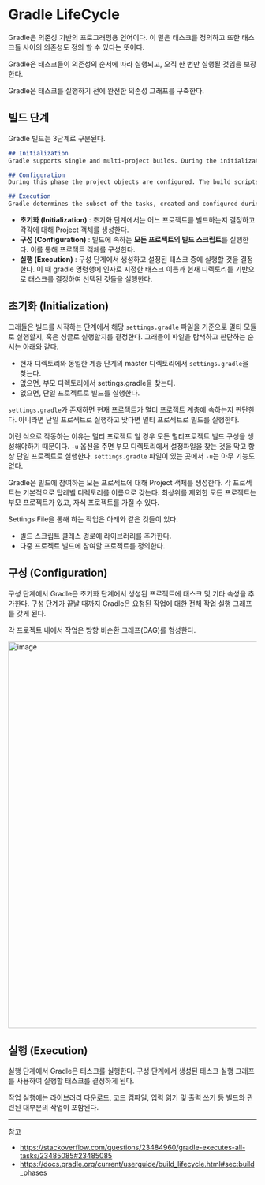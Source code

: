 # Gradle LifeCycle

Gradle은 의존성 기반의 프로그래밍용 언어이다. 이 말은 태스크를 정의하고 또한 태스크들 사이의 의존성도 정의 할 수 있다는 뜻이다.

Gradle은 태스크들이 의존성의 순서에 따라 실행되고, 오직 한 번만 실행될 것임을 보장한다.

Gradle은 태스크를 실행하기 전에 완전한 의존성 그래프를 구축한다.

## 빌드 단계

Gradle 빌드는 3단계로 구분된다.

```md
## Initialization
Gradle supports single and multi-project builds. During the initialization phase, Gradle determines which projects are going to take part in the build, and creates a Project instance for each of these projects.

## Configuration
During this phase the project objects are configured. The build scripts of all projects which are part of the build are executed.

## Execution
Gradle determines the subset of the tasks, created and configured during the configuration phase, to be executed. The subset is determined by the task name arguments passed to the gradle command and the current directory. Gradle then executes each of the selected tasks.
```

- **초기화 (Initialization)** : 초기화 단계에서는 어느 프로젝트를 빌드하는지 결정하고 각각에 대해 Project 객체를 생성한다.
- **구성 (Configuration)** : 빌드에 속하는 **모든 프로젝트의 빌드 스크립트**를 실행한다. 이를 통해 프로젝트 객체를 구성한다.
- **실행 (Execution)** : 구성 단계에서 생성하고 설정된 태스크 중에 실행할 것을 결정한다. 이 때 gradle 명령행에 인자로 지정한 태스크 이름과 현재 디렉토리를 기반으로 태스크를 결정하여 선택된 것들을 실행한다.

## 초기화 (Initialization)

그래들은 빌드를 시작하는 단계에서 해당 `settings.gradle` 파일을 기준으로 멀티 모듈로 실행할지, 혹은 싱글로 실행할지를 결정한다. 그래들이 파일을 탐색하고 판단하는 순서는 아래와 같다.

- 현재 디렉토리와 동일한 계층 단계의 master 디렉토리에서 `settings.gradle`을 찾는다.
- 없으면, 부모 디렉토리에서 settings.gradle을 찾는다.
- 없으면, 단일 프로젝트로 빌드를 실행한다.
  
`settings.gradle`가 존재하면 현재 프로젝트가 멀티 프로젝트 계층에 속하는지 판단한다. 아니라면 단일 프로젝트로 실행하고 맞다면 멀티 프로젝트로 빌드를 실행한다.

이런 식으로 작동하는 이유는 멀티 프로젝트 일 경우 모든 멀티프로젝트 빌드 구성을 생성해야하기 때문이다. `-u` 옵션을 주면 부모 디렉토리에서 설정파일을 찾는 것을 막고 항상 단일 프로젝트로 실행한다. `settings.gradle` 파일이 있는 곳에서 `-u`는 아무 기능도 없다.

Gradle은 빌드에 참여하는 모든 프로젝트에 대해 Project 객체를 생성한다. 각 프로젝트는 기본적으로 탑레벨 디렉토리를 이름으로 갖는다. 최상위를 제외한 모든 프로젝트는 부모 프로젝트가 있고, 자식 프로젝트를 가질 수 있다.

Settings File을 통해 하는 작업은 아래와 같은 것들이 있다.

- 빌드 스크립트 클래스 경로에 라이브러리를 추가한다.
- 다중 프로젝트 빌드에 참여할 프로젝트를 정의한다.

## 구성 (Configuration)

구성 단계에서 Gradle은 초기화 단계에서 생성된 프로젝트에 태스크 및 기타 속성을 추가한다. 구성 단계가 끝날 때까지 Gradle은 요청된 작업에 대한 전체 작업 실행 그래프를 갖게 된다.

각 프로젝트 내에서 작업은 방향 비순환 그래프(DAG)를 형성한다.

<img width="784" alt="image" src="https://user-images.githubusercontent.com/81006587/230752723-586f4e22-b76e-41c7-a714-461f3ee8339f.png">


## 실행 (Execution)

실행 단계에서 Gradle은 태스크를 실행한다. 구성 단계에서 생성된 태스크 실행 그래프를 사용하여 실행할 태스크를 결정하게 된다.

작업 실행에는 라이브러리 다운로드, 코드 컴파일, 입력 읽기 및 출력 쓰기 등 빌드와 관련된 대부분의 작업이 포함된다.


---

참고

- https://stackoverflow.com/questions/23484960/gradle-executes-all-tasks/23485085#23485085
- https://docs.gradle.org/current/userguide/build_lifecycle.html#sec:build_phases